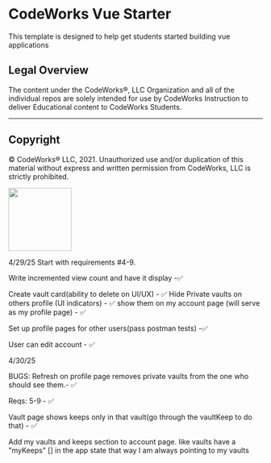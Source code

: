 CodeWorks Vue Starter
=====================
This template is designed to help get students started building vue applications

## Legal Overview

The content under the CodeWorks®, LLC Organization and all of the individual repos are solely intended for use by CodeWorks Instruction to deliver Educational content to CodeWorks Students.

---

## Copyright

© CodeWorks® LLC, 2021. Unauthorized use and/or duplication of this material without express and written permission from CodeWorks, LLC is strictly prohibited.


<img src="https://bcw.blob.core.windows.net/public/img/7815839041305055" width="125">


4/29/25
Start with requirements #4-9.

Write incremented view count and have it display -✅

Create vault card(ability to delete on UI/UX) - ✅
Hide Private vaults on others profile (UI indicators) - ✅
show them on my account page (will serve as my profile page) - ✅

Set up profile pages for other users(pass postman tests) -✅

User can edit account - ✅


4/30/25

BUGS: Refresh on profile page removes private vaults from the one who should see them.- ✅

Reqs: 5-9 - ✅

Vault page shows keeps only in that vault(go through the vaultKeep to do that) - ✅

Add my vaults and keeps section to account page. like vaults have a "myKeeps" [] in the app state that way I am always pointing to my vaults

